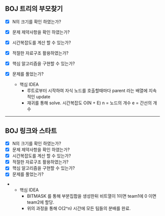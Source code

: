 ## BOJ 트리의 부모찾기

- [x] N의 크기를 확인 하였는가?
- [x] 문제 제약사항을 확인 하였는가?
- [x] 시간복잡도를 계산 할 수 있는가?
- [x] 적절한 자료구조 활용하였는가?
- [x] 핵심 알고리즘을 구현할 수 있는가?
- [x] 문제를 풀었는가?

  - 핵심 IDEA
    - 루트로부터 시작하여 자식 노드를 호출할때마다 parent 라는 배열에 지속적인 update
    - 재귀를 통해 solve. 시간복잡도 O(N + E) n = 노드의 개수 e = 간선의 개수

-------------------------------------------------------------------------------

## BOJ 링크와 스타트

- [x] N의 크기를 확인 하였는가?
- [x] 문제 제약사항을 확인 하였는가?
- [x] 시간복잡도를 계산 할 수 있는가?
- [x] 적절한 자료구조 활용하였는가?
- [x] 핵심 알고리즘을 구현할 수 있는가?
- [x] 문제를 풀었는가?
- 
  - 핵심 IDEA
    - BITMASK 를 통해 부분집합을 생성한뒤 비트열이 1이면 team1에 0 이면 team2에 할당.
    - 위의 과정을 통해 O(2^n) 시간에 모든 팀들의 분배를 완료.